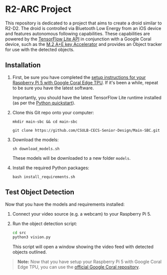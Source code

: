 # R2-ARC Project

This repository is dedicated to a project that aims to create a droid similar to R2-D2. The droid is controlled via Bluetooth Low Energy from an iOS device and features autonomous following capabilities. These capabilities are powered by the [TensorFlow Lite API](https://tensorflow.org/lite) in conjunction with a Google Coral device, such as the [M.2 A+E key Accelerator](https://coral.ai/products/m2-accelerator-ae/) and provides an Object tracker for use with the detected objects.


## Installation

1.  First, be sure you have completed the [setup instructions for your Raspberry Pi 5 with Google Coral Edge TPU](https://gist.github.com/Reddimus/c6948d08a4f4b54ee9d075270bd79c3b). If it's been a while, repeat to be sure you have the latest software.

    Importantly, you should have the latest TensorFlow Lite runtime installed
    (as per the [Python quickstart](
    https://gist.github.com/Reddimus/c6948d08a4f4b54ee9d075270bd79c3b)).

2.  Clone this Git repo onto your computer:

    ```
    mkdir main-sbc && cd main-sbc

    git clone https://github.com/CSULB-CECS-Senior-Design/Main-SBC.git
    ```

3.  Download the models:

    ```
    sh download_models.sh
    ```

    These models will be downloaded to a new folder
    ```models```.

4. Install the required Python packages:

    ```
    bash install_requirements.sh
    ```

## Test Object Detection

Now that you have the models and requirements installed:

1. Connect your video source (e.g. a webcam) to your Raspberry Pi 5.

2. Run the object detection script:

    ```bash
    cd src
    python3 vision.py
    ```

    This script will open a window showing the video feed with detected objects
    outlined.

> **Note:** Now that you have setup your Raspberry Pi 5 with Google Coral Edge TPU, you can use the [official Google Coral repository](https://github.com/google-coral/example-object-tracker).